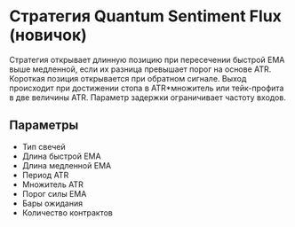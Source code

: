 # Стратегия Quantum Sentiment Flux (новичок)

Стратегия открывает длинную позицию при пересечении быстрой EMA выше медленной, если их разница превышает порог на основе ATR. Короткая позиция открывается при обратном сигнале. Выход происходит при достижении стопа в ATR*множитель или тейк-профита в две величины ATR. Параметр задержки ограничивает частоту входов.

## Параметры
- Тип свечей
- Длина быстрой EMA
- Длина медленной EMA
- Период ATR
- Множитель ATR
- Порог силы EMA
- Бары ожидания
- Количество контрактов
